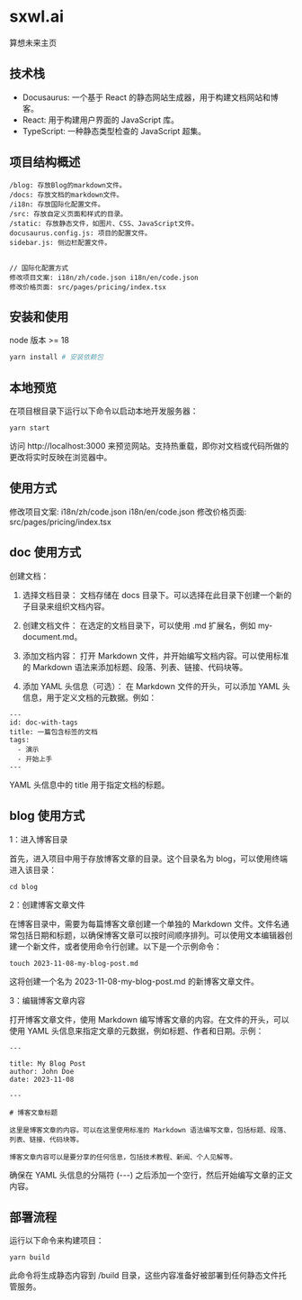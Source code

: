 # sxwl.ai

算想未来主页

## 技术栈

- Docusaurus: 一个基于 React 的静态网站生成器，用于构建文档网站和博客。
- React: 用于构建用户界面的 JavaScript 库。
- TypeScript: 一种静态类型检查的 JavaScript 超集。

## 项目结构概述

```
/blog: 存放Blog的markdown文件。
/docs: 存放文档的markdown文件。
/i18n: 存放国际化配置文件。
/src: 存放自定义页面和样式的目录。
/static: 存放静态文件，如图片、CSS、JavaScript文件。
docusaurus.config.js: 项目的配置文件。
sidebar.js: 侧边栏配置文件。


// 国际化配置方式
修改项目文案: i18n/zh/code.json i18n/en/code.json
修改价格页面: src/pages/pricing/index.tsx
```

## 安装和使用

node 版本 >= 18

```bash
yarn install # 安装依赖包
```

## 本地预览

在项目根目录下运行以下命令以启动本地开发服务器：

```
yarn start
```

访问 http://localhost:3000 来预览网站。支持热重载，即你对文档或代码所做的更改将实时反映在浏览器中。

## 使用方式

修改项目文案: i18n/zh/code.json i18n/en/code.json
修改价格页面: src/pages/pricing/index.tsx

## doc 使用方式

创建文档：

1. 选择文档目录： 文档存储在 docs 目录下。可以选择在此目录下创建一个新的子目录来组织文档内容。

2. 创建文档文件： 在选定的文档目录下，可以使用 .md 扩展名，例如 my-document.md。

3. 添加文档内容： 打开 Markdown 文件，并开始编写文档内容。可以使用标准的 Markdown 语法来添加标题、段落、列表、链接、代码块等。

4. 添加 YAML 头信息（可选）： 在 Markdown 文件的开头，可以添加 YAML 头信息，用于定义文档的元数据。例如：

```
---
id: doc-with-tags
title: 一篇包含标签的文档
tags:
  - 演示
  - 开始上手
---

```

YAML 头信息中的 title 用于指定文档的标题。

## blog 使用方式

1：进入博客目录

首先，进入项目中用于存放博客文章的目录。这个目录名为 blog，可以使用终端进入该目录：

```
cd blog
```

2：创建博客文章文件

在博客目录中，需要为每篇博客文章创建一个单独的 Markdown 文件。文件名通常包括日期和标题，以确保博客文章可以按时间顺序排列。可以使用文本编辑器创建一个新文件，或者使用命令行创建。以下是一个示例命令：

```
touch 2023-11-08-my-blog-post.md
```

这将创建一个名为 2023-11-08-my-blog-post.md 的新博客文章文件。

3：编辑博客文章内容

打开博客文章文件，使用 Markdown 编写博客文章的内容。在文件的开头，可以使用 YAML 头信息来指定文章的元数据，例如标题、作者和日期。示例：

```
---

title: My Blog Post
author: John Doe
date: 2023-11-08

---

# 博客文章标题

这里是博客文章的内容。可以在这里使用标准的 Markdown 语法编写文章，包括标题、段落、列表、链接、代码块等。

博客文章内容可以是要分享的任何信息，包括技术教程、新闻、个人见解等。
```

确保在 YAML 头信息的分隔符 (---) 之后添加一个空行，然后开始编写文章的正文内容。

## 部署流程

运行以下命令来构建项目：

```
yarn build
```

此命令将生成静态内容到 /build 目录，这些内容准备好被部署到任何静态文件托管服务。
